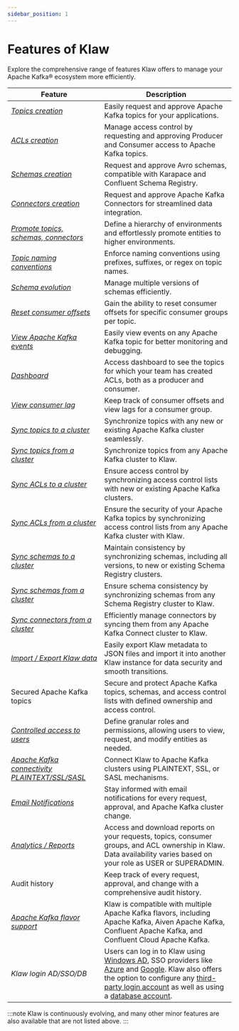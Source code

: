 ```yaml
---
sidebar_position: 1
---
```


# Features of Klaw

Explore the comprehensive range of features Klaw offers to manage your Apache Kafka® ecosystem more efficiently.

| Feature                                                                                                      | Description                                                                                                                                                                                                                                                                                                                                                                                                                                                                                                                            |
| ------------------------------------------------------------------------------------------------------------ | -------------------------------------------------------------------------------------------------------------------------------------------------------------------------------------------------------------------------------------------------------------------------------------------------------------------------------------------------------------------------------------------------------------------------------------------------------------------------------------------------------------------------------------- |
| [_Topics creation_](../HowTo/topics/Request-a-new-topic.md)                                                  | Easily request and approve Apache Kafka topics for your applications.                                                                                                                                                                                                                                                                                                                                                                                                                                                                  |
| [_ACLs creation_](../HowTo/subscriptions/Request-a-subscription.md)                                          | Manage access control by requesting and approving Producer and Consumer access to Apache Kafka topics.                                                                                                                                                                                                                                                                                                                                                                                                                                 |
| [_Schemas creation_](../HowTo/schemas/Request-a-schema.md)                                                   | Request and approve Avro schemas, compatible with Karapace and Confluent Schema Registry.                                                                                                                                                                                                                                                                                                                                                                                                                                              |
| [_Connectors creation_](../connector-management/approve-connector.md)                                        | Request and approve Apache Kafka Connectors for streamlined data integration.                                                                                                                                                                                                                                                                                                                                                                                                                                                          |
| [_Promote topics, schemas, connectors_](../HowTo/topics/Promote-a-topic.md)                                  | Define a hierarchy of environments and effortlessly promote entities to higher environments.                                                                                                                                                                                                                                                                                                                                                                                                                                           |
| [_Topic naming conventions_](../cluster-management/clusters-environments/environments.md)                    | Enforce naming conventions using prefixes, suffixes, or regex on topic names.                                                                                                                                                                                                                                                                                                                                                                                                                                                          |
| [_Schema evolution_](../HowTo/schemas/manage-schemas.md)                                                     | Manage multiple versions of schemas efficiently.                                                                                                                                                                                                                                                                                                                                                                                                                                                                                       |
| [_Reset consumer offsets_](../HowTo/operational/Reset-Consumer-Offsets.md)                                   | Gain the ability to reset consumer offsets for specific consumer groups per topic.                                                                                                                                                                                                                                                                                                                                                                                                                                                     |
| [_View Apache Kafka events_](../HowTo/topics/View-topic-events)                                              | Easily view events on any Apache Kafka topic for better monitoring and debugging.                                                                                                                                                                                                                                                                                                                                                                                                                                                      |
| [_Dashboard_](../HowTo/dashboard)                                                                            | Access dashboard to see the topics for which your team has created ACLs, both as a producer and consumer.                                                                                                                                                                                                                                                                                                                                                                                                                              |
| [_View consumer lag_](../HowTo/topics/View-consumer-lag)                                                     | Keep track of consumer offsets and view lags for a consumer group.                                                                                                                                                                                                                                                                                                                                                                                                                                                                     |
| [_Sync topics to a cluster_](../cluster-management/kafka-cluster-sync/sync-topics-to-cluster.md)             | Synchronize topics with any new or existing Apache Kafka cluster seamlessly.                                                                                                                                                                                                                                                                                                                                                                                                                                                           |
| [_Sync topics from a cluster_](../cluster-management/kafka-cluster-sync/sync-topics-from-cluster.md)         | Synchronize topics from any Apache Kafka cluster to Klaw.                                                                                                                                                                                                                                                                                                                                                                                                                                                                              |
| [_Sync ACLs to a cluster_](../cluster-management/kafka-cluster-sync/sync-acls-to-cluster.md)                 | Ensure access control by synchronizing access control lists with new or existing Apache Kafka clusters.                                                                                                                                                                                                                                                                                                                                                                                                                                |
| [_Sync ACLs from a cluster_](../cluster-management/kafka-cluster-sync/sync-acls-from-cluster.md)             | Ensure the security of your Apache Kafka topics by synchronizing access control lists from any Apache Kafka cluster with Klaw.                                                                                                                                                                                                                                                                                                                                                                                                         |
| [_Sync schemas to a cluster_](../cluster-management/kafka-cluster-sync/sync-schemas-to-cluster.md)           | Maintain consistency by synchronizing schemas, including all versions, to new or existing Schema Registry clusters.                                                                                                                                                                                                                                                                                                                                                                                                                    |
| [_Sync schemas from a cluster_](../cluster-management/kafka-cluster-sync/sync-schemas-from-cluster.md)       | Ensure schema consistency by synchronizing schemas from any Schema Registry cluster to Klaw.                                                                                                                                                                                                                                                                                                                                                                                                                                           |
| [_Sync connectors from a cluster_](../cluster-management/kafka-cluster-sync/sync-connectors-from-cluster.md) | Efficiently manage connectors by syncing them from any Apache Kafka Connect cluster to Klaw.                                                                                                                                                                                                                                                                                                                                                                                                                                           |
| [_Import / Export Klaw data_](../metadata-management/import-export/index.md)                                 | Easily export Klaw metadata to JSON files and import it into another Klaw instance for data security and smooth transitions.                                                                                                                                                                                                                                                                                                                                                                                                           |
| Secured Apache Kafka topics                                                                                  | Secure and protect Apache Kafka topics, schemas, and access control lists with defined ownership and access control.                                                                                                                                                                                                                                                                                                                                                                                                                   |
| [_Controlled access to users_](../user-team-management/manage-roles-permissions.md)                          | Define granular roles and permissions, allowing users to view, request, and modify entities as needed.                                                                                                                                                                                                                                                                                                                                                                                                                                 |
| [_Apache Kafka connectivity PLAINTEXT/SSL/SASL_](../cluster-connectivity-setup/index.md)                     | Connect Klaw to Apache Kafka clusters using PLAINTEXT, SSL, or SASL mechanisms.                                                                                                                                                                                                                                                                                                                                                                                                                                                        |
| [_Email Notifications_](../HowTo/notifications/index.md)                                                     | Stay informed with email notifications for every request, approval, and Apache Kafka cluster change.                                                                                                                                                                                                                                                                                                                                                                                                                                   |
| [_Analytics / Reports_](../dashboard/analytics.md)                                                           | Access and download reports on your requests, topics, consumer groups, and ACL ownership in Klaw. Data availability varies based on your role as USER or SUPERADMIN.                                                                                                                                                                                                                                                                                                                                                                   |
| Audit history                                                                                                | Keep track of every request, approval, and change with a comprehensive audit history.                                                                                                                                                                                                                                                                                                                                                                                                                                                  |
| [_Apache Kafka flavor support_](../cluster-management/clusters-environments/clusters.md)                     | Klaw is compatible with multiple Apache Kafka flavors, including Apache Kafka, Aiven Apache Kafka, Confluent Apache Kafka, and Confluent Cloud Apache Kafka.                                                                                                                                                                                                                                                                                                                                                                           |
| _Klaw login AD/SSO/DB_                                                                                       | Users can log in to Klaw using [Windows AD](../authentication-authorization/authentication/windows-ad.md), SSO providers like [Azure](../authentication-authorization/authentication/azure-ad.md) and [Google](../authentication-authorization/authentication/google-account.md). Klaw also offers the option to configure any [third-party login account](../authentication-authorization/authentication/third-party-account.md) as well as using a [database account](../authentication-authorization/authentication/userpwd-db.md). |

:::note
Klaw is continuously evolving, and many other minor features are also available that are not listed above.
:::
